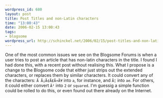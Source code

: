 ```yaml
--- 
wordpress_id: 680
layout: post
title: Post Titles and non-Latin characters
time: "13:00:43"
date: 2006-02-15 13:00:43
tags: 
- blogsome
wordpress_url: http://schinckel.net/2006/02/15/post-titles-and-non-latin-characters/
---
```

One of the most common issues we see on the Blogsome Forums is when a user tries to post an article that has non-latin characters in the title. I found I had done this, with a recent post without realising this. What I propose is a change to the Blogsome code that either just strips out the extended characters, or replaces them by similar characters. It could convert any of the characters: `Ã Ã¡Ã¢Ã£Ã¤Ã¥` into `a`, for instance, and `Ã¦` into `ae`. For others, it could either convert `Â²` into `2` or `squared`. I'm guessig a simple function could be rolled to do this, or even found out there already on the Internet. 
